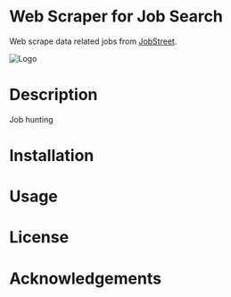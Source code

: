 # Web Scraper for Job Search
Web scrape data related jobs from [JobStreet](https://www.jobstreet.com.sg/).

![Logo](https://www.google.com/imgres?imgurl=https%3A%2F%2Fi.ytimg.com%2Fvi%2Fl2Sp3MYoccw%2Fmaxresdefault.jpg&imgrefurl=https%3A%2F%2Fwww.youtube.com%2Fwatch%3Fv%3Dl2Sp3MYoccw&tbnid=-wSpMGHNds9ENM&vet=12ahUKEwiBiI_QgtnsAhVqALcAHfbXAroQMygJegUIARDVAQ..i&docid=hOy4nD2M_yH_3M&w=1280&h=720&q=jobstreet&ved=2ahUKEwiBiI_QgtnsAhVqALcAHfbXAroQMygJegUIARDVAQ)

# Description
Job hunting

# Installation

# Usage

# License

# Acknowledgements
